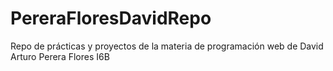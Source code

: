 # PereraFloresDavidRepo
Repo de prácticas y proyectos de la materia de programación web de David Arturo Perera Flores I6B
